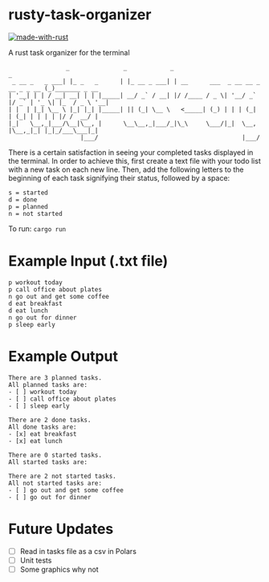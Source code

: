 # rusty-task-organizer
[![made-with-rust](https://img.shields.io/badge/Made%20with-Rust-1f425f.svg?logo=rust&logoColor=white)](https://www.rust-lang.org/)

A rust task organizer for the terminal

```
                _               _            _                                     _              
 _ __ _   _ ___| |_ _   _      | |_ __ _ ___| | __      ___  _ __ __ _  __ _ _ __ (_)_______ _ __ 
| '__| | | / __| __| | | |_____| __/ _` / __| |/ /____ / _ \| '__/ _` |/ _` | '_ \| |_  / _ \ '__|
| |  | |_| \__ \ |_| |_| |_____| || (_| \__ \   <_____| (_) | | | (_| | (_| | | | | |/ /  __/ |   
|_|   \__,_|___/\__|\__, |      \__\__,_|___/_|\_\     \___/|_|  \__, |\__,_|_| |_|_/___\___|_|   
                    |___/                                        |___/                           
```

There is a certain satisfaction in seeing your completed tasks displayed in the terminal. In order to achieve this, first create a text file with your todo list with a new task on each new line. Then, add the following letters to the beginning of each task signifying their status, followed by a space:


```
s = started
d = done
p = planned
n = not started
```

To run: `cargo run`

# Example Input (.txt file)
```
p workout today
p call office about plates
n go out and get some coffee
d eat breakfast
d eat lunch
n go out for dinner
p sleep early
```

# Example Output
```
There are 3 planned tasks. 
All planned tasks are:
- [ ] workout today
- [ ] call office about plates
- [ ] sleep early

There are 2 done tasks. 
All done tasks are:
- [x] eat breakfast
- [x] eat lunch

There are 0 started tasks. 
All started tasks are:

There are 2 not started tasks. 
All not started tasks are:
- [ ] go out and get some coffee
- [ ] go out for dinner

```

# Future Updates
- [ ] Read in tasks file as a csv in Polars
- [ ] Unit tests
- [ ] Some graphics why not
